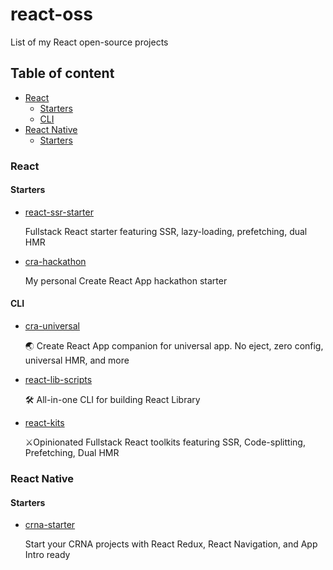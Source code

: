 # react-oss
List of my React open-source projects

## Table of content
- [React](#react)
  - [Starters](#starters)
  - [CLI](#cli)
- [React Native](#react-native)
  - [Starters](#starters)


### React

#### Starters
- [react-ssr-starter](https://github.com/antonybudianto/react-ssr-starter)
 
  Fullstack React starter featuring SSR, lazy-loading, prefetching, dual HMR

- [cra-hackathon](https://github.com/antonybudianto/cra-hackathon)
  
  My personal Create React App hackathon starter


#### CLI
- [cra-universal](https://github.com/antonybudianto/cra-universal)

  🌏 Create React App companion for universal app. No eject, zero config, universal HMR, and more
  
- [react-lib-scripts](https://github.com/antonybudianto/react-lib-scripts)
  
  🛠️ All-in-one CLI for building React Library

- [react-kits](https://github.com/antonybudianto/react-kits)
   
  ⚔️Opinionated Fullstack React toolkits featuring SSR, Code-splitting, Prefetching, Dual HMR



### React Native

#### Starters
- [crna-starter](https://github.com/antonybudianto/crna-starter)
  
  Start your CRNA projects with React Redux, React Navigation, and App Intro ready
